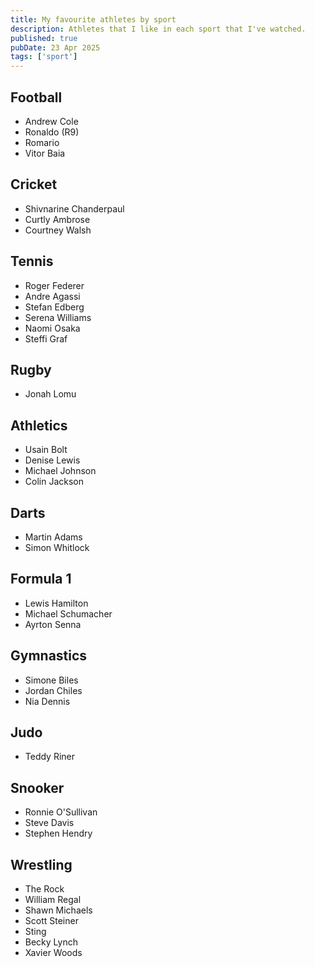 ```yaml
---
title: My favourite athletes by sport
description: Athletes that I like in each sport that I've watched.
published: true
pubDate: 23 Apr 2025
tags: ['sport']
---
```

## Football
* Andrew Cole
* Ronaldo (R9)
* Romario
* Vitor Baia
## Cricket
* Shivnarine Chanderpaul
* Curtly Ambrose
* Courtney Walsh 
## Tennis
* Roger Federer
* Andre Agassi
* Stefan Edberg
* Serena Williams
* Naomi Osaka
* Steffi Graf
## Rugby 
* Jonah Lomu
## Athletics
* Usain Bolt
* Denise Lewis
* Michael Johnson
* Colin Jackson
## Darts
* Martin Adams
* Simon Whitlock
## Formula 1
* Lewis Hamilton
* Michael Schumacher
* Ayrton Senna
## Gymnastics
* Simone Biles
* Jordan Chiles
* Nia Dennis
## Judo
* Teddy Riner
## Snooker
* Ronnie O'Sullivan
* Steve Davis
* Stephen Hendry
## Wrestling
* The Rock
* William Regal
* Shawn Michaels
* Scott Steiner
* Sting
* Becky Lynch
* Xavier Woods
